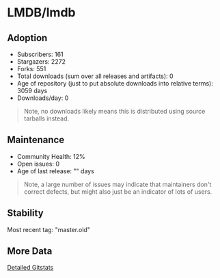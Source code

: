 # LMDB/lmdb

## Adoption

- Subscribers: 161
- Stargazers: 2272
- Forks: 551
- Total downloads (sum over all releases and artifacts): 0
- Age of repository (just to put absolute downloads into relative terms): 3059 days
- Downloads/day: 0

> Note, no downloads likely means this is distributed using source tarballs instead.

## Maintenance

- Community Health: 12%
- Open issues: 0
- Age of last release: "<No Releases>" days

> Note, a large number of issues may indicate that maintainers don't correct defects, but might also
> just be an indicator of lots of users.

## Stability

Most recent tag: "master.old"

## More Data

[Detailed Gitstats](/bazel-catalog/gitstats/LMDB/lmdb)


